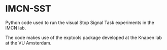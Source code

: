 # IMCN-SST
Python code used to run the visual Stop Signal Task experiments in the IMCN lab.

The code makes use of the exptools package developed at the Knapen lab at the VU Amsterdam.
